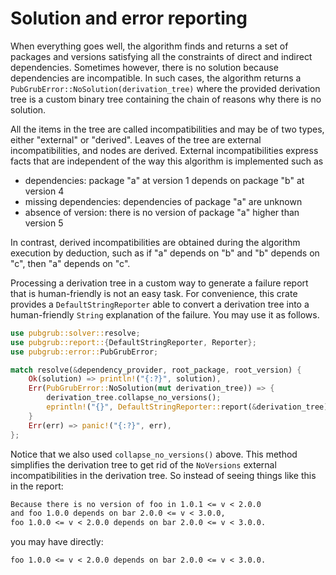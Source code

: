 # Solution and error reporting

When everything goes well, the algorithm finds and returns
a set of packages and versions satisfying all the constraints
of direct and indirect dependencies.
Sometimes however, there is no solution because dependencies are incompatible.
In such cases, the algorithm returns a `PubGrubError::NoSolution(derivation_tree)`
where the provided derivation tree is a custom binary tree
containing the chain of reasons why there is no solution.

All the items in the tree are called incompatibilities
and may be of two types, either "external" or "derived".
Leaves of the tree are external incompatibilities,
and nodes are derived.
External incompatibilities express facts that are independent
of the way this algorithm is implemented such as
 - dependencies: package "a" at version 1 depends on package "b" at version 4
 - missing dependencies: dependencies of package "a" are unknown
 - absence of version: there is no version of package "a" higher than version 5

In contrast, derived incompatibilities are obtained during the algorithm execution by deduction,
such as if "a" depends on "b" and "b" depends on "c", then "a" depends on "c".

Processing a derivation tree in a custom way to generate a failure report
that is human-friendly is not an easy task.
For convenience, this crate provides a `DefaultStringReporter`
able to convert a derivation tree into a human-friendly `String`
explanation of the failure.
You may use it as follows.

```rust
use pubgrub::solver::resolve;
use pubgrub::report::{DefaultStringReporter, Reporter};
use pubgrub::error::PubGrubError;

match resolve(&dependency_provider, root_package, root_version) {
    Ok(solution) => println!("{:?}", solution),
    Err(PubGrubError::NoSolution(mut derivation_tree)) => {
        derivation_tree.collapse_no_versions();
        eprintln!("{}", DefaultStringReporter::report(&derivation_tree));
    }
    Err(err) => panic!("{:?}", err),
};
```

Notice that we also used `collapse_no_versions()` above.
This method simplifies the derivation tree to get rid of the
`NoVersions` external incompatibilities in the derivation tree.
So instead of seeing things like this in the report:

```txt
Because there is no version of foo in 1.0.1 <= v < 2.0.0
and foo 1.0.0 depends on bar 2.0.0 <= v < 3.0.0,
foo 1.0.0 <= v < 2.0.0 depends on bar 2.0.0 <= v < 3.0.0.
```

you may have directly:

```txt
foo 1.0.0 <= v < 2.0.0 depends on bar 2.0.0 <= v < 3.0.0.
```
